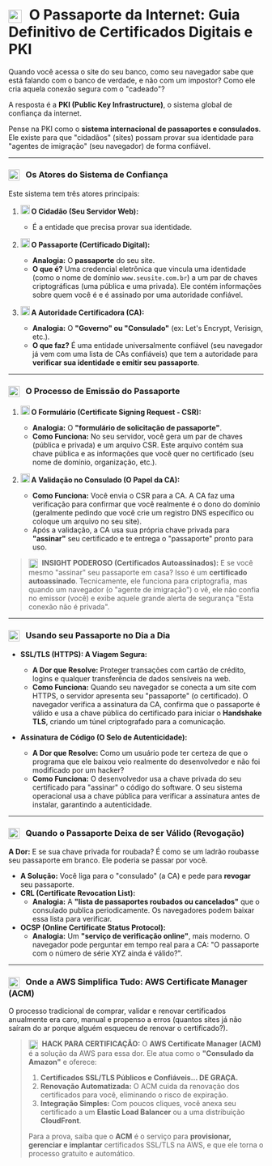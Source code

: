 # <img src="https://api.iconify.design/mdi/passport.svg?color=currentColor" width="26" style="vertical-align:middle; margin-right:8px;" /> O Passaporte da Internet: Guia Definitivo de Certificados Digitais e PKI

Quando você acessa o site do seu banco, como seu navegador sabe que está falando com o banco de verdade, e não com um impostor? Como ele cria aquela conexão segura com o "cadeado"?

A resposta é a **PKI (Public Key Infrastructure)**, o sistema global de confiança da internet.

Pense na PKI como o **sistema internacional de passaportes e consulados**. Ele existe para que "cidadãos" (sites) possam provar sua identidade para "agentes de imigração" (seu navegador) de forma confiável.

---

### <img src="https://api.iconify.design/mdi/account-group-outline.svg?color=currentColor" width="22" style="vertical-align:middle; margin-right:8px;" /> Os Atores do Sistema de Confiança

Este sistema tem três atores principais:

1.  **<img src="https://api.iconify.design/mdi/server.svg?color=currentColor" width="18" /> O Cidadão (Seu Servidor Web):**
    * É a entidade que precisa provar sua identidade.

2.  **<img src="https://api.iconify.design/mdi/passport.svg?color=currentColor" width="18" /> O Passaporte (Certificado Digital):**
    * **Analogia:** O **passaporte** do seu site.
    * **O que é?** Uma credencial eletrônica que vincula uma identidade (como o nome de domínio `www.seusite.com.br`) a um par de chaves criptográficas (uma pública e uma privada). Ele contém informações sobre quem você é e é assinado por uma autoridade confiável.

3.  **<img src="https://api.iconify.design/mdi/domain.svg?color=currentColor" width="18" /> A Autoridade Certificadora (CA):**
    * **Analogia:** O **"Governo" ou "Consulado"** (ex: Let's Encrypt, Verisign, etc.).
    * **O que faz?** É uma entidade universalmente confiável (seu navegador já vem com uma lista de CAs confiáveis) que tem a autoridade para **verificar sua identidade e emitir seu passaporte**.

---

### <img src="https://api.iconify.design/mdi/file-document-edit-outline.svg?color=currentColor" width="22" style="vertical-align:middle; margin-right:8px;" /> O Processo de Emissão do Passaporte

1.  **<img src="https://api.iconify.design/mdi/file-import-outline.svg?color=currentColor" width="18" /> O Formulário (Certificate Signing Request - CSR):**
    * **Analogia:** O **"formulário de solicitação de passaporte"**.
    * **Como Funciona:** No seu servidor, você gera um par de chaves (pública e privada) e um arquivo CSR. Este arquivo contém sua chave pública e as informações que você quer no certificado (seu nome de domínio, organização, etc.).

2.  **<img src="https://api.iconify.design/mdi/check-decagram-outline.svg?color=currentColor" width="18" /> A Validação no Consulado (O Papel da CA):**
    * **Como Funciona:** Você envia o CSR para a CA. A CA faz uma verificação para confirmar que você realmente é o dono do domínio (geralmente pedindo que você crie um registro DNS específico ou coloque um arquivo no seu site).
    * Após a validação, a CA usa sua própria chave privada para **"assinar"** seu certificado e te entrega o "passaporte" pronto para uso.

> **<img src="https://api.iconify.design/mdi/lightbulb-on-outline.svg?color=currentColor" width="18" style="vertical-align:middle; margin-right:5px;" /> INSIGHT PODEROSO (Certificados Autoassinados):** E se você mesmo "assinar" seu passaporte em casa? Isso é um **certificado autoassinado**. Tecnicamente, ele funciona para criptografia, mas quando um navegador (o "agente de imigração") o vê, ele não confia no emissor (você) e exibe aquele grande alerta de segurança "Esta conexão não é privada".

---

### <img src="https://api.iconify.design/mdi/web-check.svg?color=currentColor" width="22" style="vertical-align:middle; margin-right:8px;" /> Usando seu Passaporte no Dia a Dia

* **SSL/TLS (HTTPS): A Viagem Segura:**
    * **A Dor que Resolve:** Proteger transações com cartão de crédito, logins e qualquer transferência de dados sensíveis na web.
    * **Como Funciona:** Quando seu navegador se conecta a um site com HTTPS, o servidor apresenta seu "passaporte" (o certificado). O navegador verifica a assinatura da CA, confirma que o passaporte é válido e usa a chave pública do certificado para iniciar o **Handshake TLS**, criando um túnel criptografado para a comunicação.

* **Assinatura de Código (O Selo de Autenticidade):**
    * **A Dor que Resolve:** Como um usuário pode ter certeza de que o programa que ele baixou veio realmente do desenvolvedor e não foi modificado por um hacker?
    * **Como Funciona:** O desenvolvedor usa a chave privada do seu certificado para "assinar" o código do software. O seu sistema operacional usa a chave pública para verificar a assinatura antes de instalar, garantindo a autenticidade.

---

### <img src="https://api.iconify.design/mdi/file-cancel-outline.svg?color=currentColor" width="22" style="vertical-align:middle; margin-right:8px;" /> Quando o Passaporte Deixa de ser Válido (Revogação)

**A Dor:** E se sua chave privada for roubada? É como se um ladrão roubasse seu passaporte em branco. Ele poderia se passar por você.

* **A Solução:** Você liga para o "consulado" (a CA) e pede para **revogar** seu passaporte.
* **CRL (Certificate Revocation List):**
    * **Analogia:** A **"lista de passaportes roubados ou cancelados"** que o consulado publica periodicamente. Os navegadores podem baixar essa lista para verificar.
* **OCSP (Online Certificate Status Protocol):**
    * **Analogia:** Um **"serviço de verificação online"**, mais moderno. O navegador pode perguntar em tempo real para a CA: "O passaporte com o número de série XYZ ainda é válido?".

---

### <img src="https://api.iconify.design/logos/aws-certificate-manager.svg?color=currentColor" width="22" style="vertical-align:middle; margin-right:8px;" /> Onde a AWS Simplifica Tudo: AWS Certificate Manager (ACM)

O processo tradicional de comprar, validar e renovar certificados anualmente era caro, manual e propenso a erros (quantos sites já não saíram do ar porque alguém esqueceu de renovar o certificado?).

> **<img src="https://api.iconify.design/mdi/star-four-points.svg?color=currentColor" width="18" style="vertical-align:middle; margin-right:5px;" /> HACK PARA CERTIFICAÇÃO:** O **AWS Certificate Manager (ACM)** é a solução da AWS para essa dor. Ele atua como o **"Consulado da Amazon"** e oferece:
> 1.  **Certificados SSL/TLS Públicos e Confiáveis... DE GRAÇA.**
> 2.  **Renovação Automatizada:** O ACM cuida da renovação dos certificados para você, eliminando o risco de expiração.
> 3.  **Integração Simples:** Com poucos cliques, você anexa seu certificado a um **Elastic Load Balancer** ou a uma distribuição **CloudFront**.
>
> Para a prova, saiba que o **ACM** é o serviço para **provisionar, gerenciar e implantar** certificados SSL/TLS na AWS, e que ele torna o processo gratuito e automático.